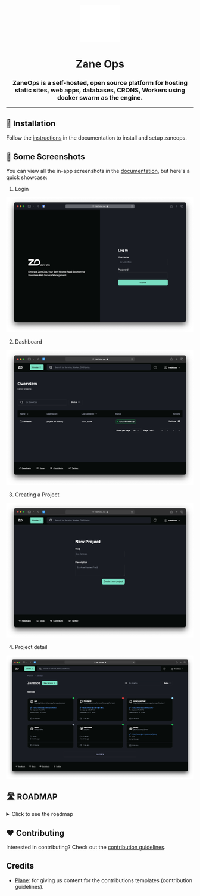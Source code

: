 <p align="center">
  <picture>
    <source media="(prefers-color-scheme: dark)" srcset="images/ZaneOps-SYMBOL-WHITE.svg">
    <source media="(prefers-color-scheme: light)" srcset="./images/ZaneOps-SYMBOL-BLACK.svg">
    <img src="./images/ZaneOps-SYMBOL-WHITE.svg" alt="Zane logo"  height="100" />
  </picture>
</p>

# <div align="center">Zane Ops</div>

### <div align="center">ZaneOps is a self-hosted, open source platform for hosting static sites, web apps, databases, CRONS, Workers using docker swarm as the engine.</div>

---


## 🚀 Installation

Follow the [instructions](https://zane.fredkiss.dev/docs/get-started/) in the documentation to install and setup zaneops.

## 📸 Some Screenshots

You can view all the in-app screenshots in the [documentation](https://zane.fredkiss.dev/docs/screenshots/), but here's a quick showcase:


1. Login

  <p align="center">
    <picture>
      <source media="(prefers-color-scheme: dark)" srcset="./images/login-dark.png">
      <source media="(prefers-color-scheme: light)" srcset="./images/login-light.png">
      <img src="./images/login-dark.png" alt="Login page" />
    </picture>
  </p>

2. Dashboard

  <p align="center">
    <picture>
      <source media="(prefers-color-scheme: dark)" srcset="./images/dashboard-dark.png">
      <source media="(prefers-color-scheme: light)" srcset="./images/dashboard-light.png">
      <img src="./images/dashboard-dark.png" alt="Login page" />
    </picture>
  </p>

3. Creating a Project


  <p align="center">
    <picture>
      <source media="(prefers-color-scheme: dark)" srcset="./images/create-project-dark.png">
      <source media="(prefers-color-scheme: light)" srcset="./images/create-project-light.png">
      <img src="./images/create-project-dark.png" alt="Login page" />
    </picture>
  </p>

4. Project detail

  <p align="center">
    <picture>
      <source media="(prefers-color-scheme: dark)" srcset="./images/project-detail-dark.png">
      <source media="(prefers-color-scheme: light)" srcset="./images/project-detail-light.png">
      <img src="./images/project-detail-dark.png" alt="Login page" />
    </picture>
  </p>

## 🛣️ ROADMAP 

<details>
<summary>Click to see the roadmap</summary>

- **beta** :
   - [ ] Docker services frontend 
     - [ ] Details page 
     - [ ] Env variables page
     - [ ] Settings page
     - [ ] Single deployment page
     - [ ] Single deployment application logs page
     - [ ] Single deployment http logs page
     - [ ] deploy & redeploy deployments
   - [ ] Project frontend
     - [ ] settings page 
   - [ ] CLI
     - [ ] install & setup zaneops
     - [ ] shutting down & uninstalling ZaneOps
     - [ ] upgrading ZaneOps
     - [ ] authenticate with token (require token UI+API in ZaneOps)
     - [ ] Deploy a service using the CLI
   - [ ] Tons of docs
     - [ ] Using the CLI
     - [ ] Examples of deploying different kind of apps

- **v1** :

  - [ ] Rewrite from celery to temporal (not sure)
  - [ ] Managing environments (stating, production, and ephemeral envs)
  - [ ] Support workers (A.K.A sleeping services)
  - [ ] Git services API
    - [ ] create service from a public repo
    - [ ] deploy service  
      - [ ] Building service with nixpacks  
    - [ ] archive service
    - [ ] Pull Request environments
    - [ ] Auto-comments with deployment status on github
  - [ ] Git services frontend & API (same as docker services)

- **v2** :

  - [ ] Static websites support
  - [ ] CRONs support for services
  - [ ] Template support
    - [ ] Allow also for seeding templates
  - [ ] Multi-server support
</details>


## ❤️ Contributing

Interested in contributing? Check out the [contribution guidelines](./CONTRIBUTING.md).

## Credits

- [Plane](https://github.com/makeplane/plane): for giving us content for the contributions templates (contribution
  guidelines).